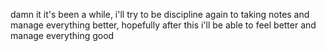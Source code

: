 damn it it's been a while, i'll try to be discipline again to taking notes and manage everything better, hopefully after this i'll be able to feel better and manage everything good
	